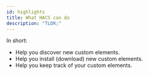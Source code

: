 ```yaml
---
id: highlights
title: What HACS can do
description: "TLDR;"
---
```


In short: 

- Help you discover new custom elements.
- Help you install (download) new custom elements.
- Help you keep track of your custom elements.